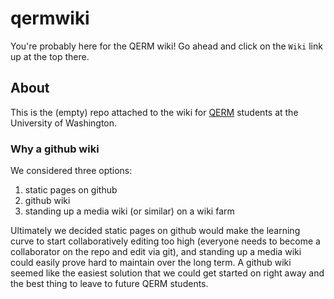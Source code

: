 # qermwiki

You're probably here for the QERM wiki!  Go ahead and click on the `Wiki` link up at the top there.

## About

This is the (empty) repo attached to the wiki for
[QERM](https://quantitative.uw.edu/graduate/degree-programs/)
students at the University of Washington.


### Why a github wiki

We considered three options:

  1. static pages on github
  2. github wiki
  3. standing up a media wiki (or similar) on a wiki farm

Ultimately we decided static pages on github would make the learning curve
to start collaboratively editing too high (everyone needs to become a collaborator
on the repo and edit via git), and standing up a media wiki could easily prove
hard to maintain over the long term. A github wiki seemed like the easiest solution
that we could get started on right away and the best thing to leave to
future QERM students.
